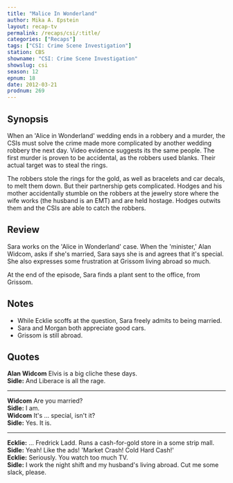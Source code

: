 ```yaml
---
title: "Malice In Wonderland"
author: Mika A. Epstein
layout: recap-tv
permalink: /recaps/csi/:title/
categories: ["Recaps"]
tags: ["CSI: Crime Scene Investigation"]
station: CBS
showname: "CSI: Crime Scene Investigation"
showslug: csi
season: 12  
epnum: 18  
date: 2012-03-21
prodnum: 269  
---
```


## Synopsis

When an 'Alice in Wonderland' wedding ends in a robbery and a murder, the CSIs must solve the crime made more complicated by another wedding robbery the next day. Video evidence suggests its the same people. The first murder is proven to be accidental, as the robbers used blanks. Their actual target was to steal the rings.

The robbers stole the rings for the gold, as well as bracelets and car decals, to melt them down. But their partnership gets complicated. Hodges and his mother accidentally stumble on the robbers at the jewelry store where the wife works (the husband is an EMT) and are held hostage. Hodges outwits them and the CSIs are able to catch the robbers.

## Review

Sara works on the 'Alice in Wonderland' case. When the 'minister,' Alan Widcom, asks if she's married, Sara says she is and agrees that it's special. She also expresses some frustration at Grissom living abroad so much.

At the end of the episode, Sara finds a plant sent to the office, from Grissom.

## Notes

* While Ecklie scoffs at the question, Sara freely admits to being married.  
* Sara and Morgan both appreciate good cars.  
* Grissom is still abroad.

## Quotes

**Alan Widcom** Elvis is a big cliche these days.  
**Sidle:** And Liberace is all the rage.  

- - -

**Widcom** Are you married?  
**Sidle:** I am.  
**Widcom** It's ... special, isn't it?  
**Sidle:** Yes. It is.  

- - -

**Ecklie:** ... Fredrick Ladd. Runs a cash-for-gold store in a some strip mall.  
**Sidle:** Yeah! Like the ads! 'Market Crash! Cold Hard Cash!'  
**Ecklie:** Seriously. You watch too much TV.  
**Sidle:** I work the night shift and my husband's living abroad. Cut me some slack, please.